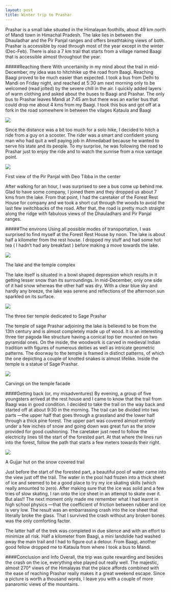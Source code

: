 ```yaml
---
layout: post
title: Winter trip to Prashar
---
```


Prashar is a small lake situated in the Himalayan foothills, about 49 km north of Mandi town in Himachal Pradesh. The lake lies in between the Dhauladhar and the Pir Panjal ranges and offers breathtaking views of both. Prashar is accessible by road through most of the year except in the winter (Dec-Feb). There is also a 7 km trail that starts from a village named Baagi that is accessible almost throughout the year.

#####Reaching there
With uncertainity in my mind  about the trail in mid-December, my idea was to hitchhike up the road from Baagi. Reaching Baagi proved to be much easier than expected. I took a bus from Delhi to Mandi on Friday night, and reached at 5:30 am next morning only to be welcomed (read jolted) by the severe chill in the air. I quickly added layers of warm clothing and asked about the buses to Baagi and Prashar. The only bus to Prashar leaves Mandi at 7:45 am but there was an earlier bus that could drop me about 4 kms from my Baagi. I took this bus and got off at a fork in the road somewhere in between the vilages Kataula and Baagi

![](/content/images/2016/01/P_20151219_074641.jpg)

Since the distance was a bit too much for a solo hike, I decided to hitch a ride from a guy on a scooter. The rider was a smart and confident young man who had quit a well paying job in Ahmedabad because he wanted to serve his state and its people. To my surprise, he was following the road to Prashar just to enjoy the ride and to watch the sunrise from a nice vantage point.

![](/content/images/2016/01/P_20151219_103441-1.jpg)
<p class="image-title">First view of the Pir Panjal with Deo Tibba in the center</p>

After walking for an hour, I was surprised to see a bus come up behind me. Glad to have some company, I joined them and they dropped us about 7 kms from the lake. From that point, I had the caretaker of the Forest Rest House for company and we took a short cut through the woods to avoid the last few switchbacks of the road. After that, the road is pretty much straight along the ridge with fabulous views of the Dhauladhars and Pir Panjal ranges.

#####The environs
Using all possible modes of transportation, I was surprised to find myself at the Forest Rest House by noon. The lake is about half a kilometer from the rest house. I dropped my stuff and had some hot tea ( I hadn’t had any breakfast ) before making a move towards the lake.

![](/content/images/2016/01/P_20151219_125311.jpg)

<p class="image-title">The lake and the temple complex</p>

The lake itself is situated in a bowl shaped depression which results in it getting lesser snow than its surroundings. In mid-December, only one side of it had snow whereas the other half was dry. With a clear blue sky and hardly any breeze, the lake was serene and reflections of the afternoon sun sparkled on its surface.

![](/content/images/2016/01/P_20151219_130154-1.jpg)

<p class="image-title">The three tier temple dedicated to Sage Prashar</p>
The temple of sage Prashar adjoining the lake is believed to be from the 13th century and is almost completely made up of wood. It is an interesting three tier pagoda like structure having a conical top tier mounted on two pyramidal ones. On the inside, the woodwork is carved in medieval Indian tradition with figures of numerous deities as well as intricate geometric patterns. The doorway to the temple is framed in distinct patterns, of which the one depicting a couple of knotted snakes is almost lifelike. Inside the temple is a statue of Sage Prashar.

![](/content/images/2017/02/P_20151219_130902-COLLAGE.jpg)
<p class="image-title">Carvings on the temple facade</p>

####Getting back (or, my misadventures)
By evening, a group of five youngsters arrived at the rest house and I came to know that the trail from Baagi was in good condition. I decided to take the trail on the way back and started off at about 9:30 in the morning. The trail can be divided into two parts —the upper half that goes through a grassland and  the lower half through a thick pine forest. The upper part was covered almost entirely under a few inches of snow and going down was great fun as the snow provided for good cushioning. The caretaker just need to follow the electricity lines till the start of the forested part. At that where the lines run into the forest, follow the path that starts a few meters towards their right.

![](/content/images/2016/01/P_20151220_094736.jpg)
<p class="image-title">A Gujjar hut on the snow covered trail</p>

Just before the start of the forested part, a beautiful pool of water came into the view just off the trail. The water in the pool had frozen into a thick sheet of ice and seemed to be a good place to try my ice skating skills (which really amounted to zero). After making sure that the ice was solid and a few tries of slow skating, I ran onto the ice sheet in an attempt to skate over it. But alas!! The next moment only made me remember what I had learnt in high school physics —that the coefficient of friction between rubber and ice is very low. The result was an embarrassing crash into the ice sheet that literally broke the glass. That I survived the crash without any broken bones was the only comforting factor.

The latter half of the trek was completed in due silence and with an effort to minimize all risk. Half a kilometer from Baagi, a mini landslide had washed away the main trail and I had to figure out a detour. From Baagi, another good fellow dropped me to Kataula from where I took a bus to Mandi.

####Conclusion and Info
Overall, the trip was quite rewarding and besides the crash on the ice, everything else played out really well. The majestic, almost 270° views of the Himalayas that the place affords combined with the ease of reaching Prashar really makes it a great weekend escape. Since a picture is worth a thousand words, I leave you with a couple of more panaromic views of the mountains.
